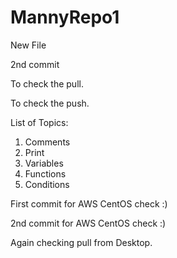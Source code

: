 # MannyRepo1

New File

2nd commit

To check the pull.

To check the push.

List of Topics:
1. Comments
2. Print
3. Variables
4. Functions
5. Conditions

First commit for AWS CentOS check :)

2nd commit for AWS CentOS check :)

Again checking pull from Desktop.
